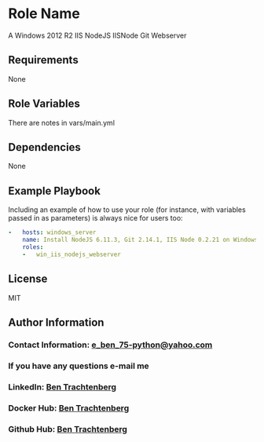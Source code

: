 Role Name
=========

A Windows 2012 R2 IIS NodeJS IISNode Git Webserver

Requirements
------------

None

Role Variables
--------------

There are notes in vars/main.yml

Dependencies
------------

None

Example Playbook
----------------

Including an example of how to use your role (for instance, with variables passed in as parameters) is always nice for users too:

```yaml
-   hosts: windows_server
    name: Install NodeJS 6.11.3, Git 2.14.1, IIS Node 0.2.21 on Windows 2012
    roles:
    -   win_iis_nodejs_webserver
```
    
License
-------

MIT

Author Information
------------------

### Contact Information:  e_ben_75-python@yahoo.com
### If you have any questions e-mail me

### LinkedIn: [Ben Trachtenberg](https://www.linkedin.com/in/ben-trachtenberg-3a78496)
### Docker Hub: [Ben Trachtenberg](https://hub.docker.com/r/btr1975)
### Github Hub: [Ben Trachtenberg](https://github.com/btr1975)

